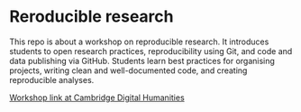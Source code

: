 # Reroducible research

This repo is about a workshop on reproducible research. It introduces students to open research practices, reproducibility using Git, and code and data publishing via GitHub. Students learn best practices for organising projects, writing clean and well-documented code, and creating reproducible analyses.

[Workshop link at Cambridge Digital Humanities](https://www.cdh.cam.ac.uk/events/39078/)
